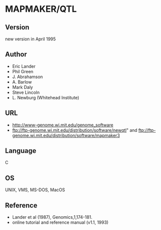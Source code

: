 # MAPMAKER/QTL

## Version
new version in April 1995

## Author
* Eric Lander
* Phil Green
* J. Abrahamson
* A. Barlow
* Mark Daly
* Steve Lincoln
* L. Newburg (Whitehead Institute)

## URL
* http://www-genome.wi.mit.edu/genome_software
* ftp://ftp-genome.wi.mit.edu/distribution/software/newqtl" and ftp://ftp-genome.wi.mit.edu/distribution/software/mapmaker3

## Language
C

## OS
UNIX, VMS, MS-DOS, MacOS

## Reference
* Lander et al (1987), Genomics,1,174-181.
* online tutorial and reference manual (v1.1, 1993)